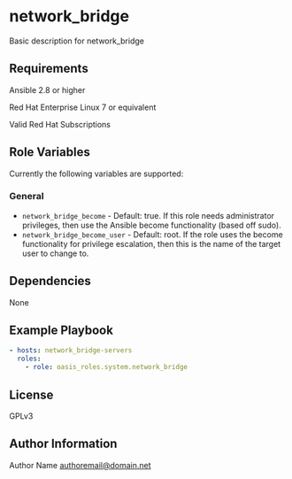 network_bridge
===========

Basic description for network_bridge

Requirements
------------

Ansible 2.8 or higher

Red Hat Enterprise Linux 7 or equivalent

Valid Red Hat Subscriptions

Role Variables
--------------

Currently the following variables are supported:

### General

* `network_bridge_become` - Default: true. If this role needs administrator
  privileges, then use the Ansible become functionality (based off sudo).
* `network_bridge_become_user` - Default: root. If the role uses the become
  functionality for privilege escalation, then this is the name of the target
  user to change to.

Dependencies
------------

None

Example Playbook
----------------

```yaml
- hosts: network_bridge-servers
  roles:
    - role: oasis_roles.system.network_bridge
```

License
-------

GPLv3

Author Information
------------------

Author Name <authoremail@domain.net>
